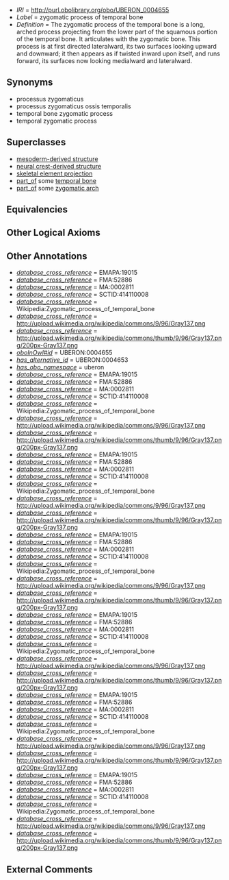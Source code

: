  * *IRI* = http://purl.obolibrary.org/obo/UBERON_0004655
 * *Label* = zygomatic process of temporal bone
 * *Definition* = The zygomatic process of the temporal bone is a long, arched process projecting from the lower part of the squamous portion of the temporal bone. It articulates with the zygomatic bone. This process is at first directed lateralward, its two surfaces looking upward and downward; it then appears as if twisted inward upon itself, and runs forward, its surfaces now looking medialward and lateralward.

## Synonyms

 * processus zygomaticus
 * processus zygomaticus ossis temporalis
 * temporal bone zygomatic process
 * temporal zygomatic process

## Superclasses

 * [mesoderm-derived structure](../../UBERON/20/UBERON_0004120.md)
 * [neural crest-derived structure](../../UBERON/13/UBERON_0010313.md)
 * [skeletal element projection](../../UBERON/00/UBERON_4100000.md)
 * [part_of](../../BFO/50/BFO_0000050.md) some [temporal bone](../../UBERON/78/UBERON_0001678.md)
 * [part_of](../../BFO/50/BFO_0000050.md) some [zygomatic arch](../../UBERON/00/UBERON_0002500.md)

## Equivalencies


## Other Logical Axioms


## Other Annotations

 * *[database_cross_reference](../../ef/oboInOwl#hasDbXref.md)* = EMAPA:19015
 * *[database_cross_reference](../../ef/oboInOwl#hasDbXref.md)* = FMA:52886
 * *[database_cross_reference](../../ef/oboInOwl#hasDbXref.md)* = MA:0002811
 * *[database_cross_reference](../../ef/oboInOwl#hasDbXref.md)* = SCTID:414110008
 * *[database_cross_reference](../../ef/oboInOwl#hasDbXref.md)* = Wikipedia:Zygomatic_process_of_temporal_bone
 * *[database_cross_reference](../../ef/oboInOwl#hasDbXref.md)* = http://upload.wikimedia.org/wikipedia/commons/9/96/Gray137.png
 * *[database_cross_reference](../../ef/oboInOwl#hasDbXref.md)* = http://upload.wikimedia.org/wikipedia/commons/thumb/9/96/Gray137.png/200px-Gray137.png
 * *[oboInOwl#id](../../id/oboInOwl#id.md)* = UBERON:0004655
 * *[has_alternative_id](../../Id/oboInOwl#hasAlternativeId.md)* = UBERON:0004653
 * *[has_obo_namespace](../../ce/oboInOwl#hasOBONamespace.md)* = uberon
 * *[database_cross_reference](../../ef/oboInOwl#hasDbXref.md)* = EMAPA:19015
 * *[database_cross_reference](../../ef/oboInOwl#hasDbXref.md)* = FMA:52886
 * *[database_cross_reference](../../ef/oboInOwl#hasDbXref.md)* = MA:0002811
 * *[database_cross_reference](../../ef/oboInOwl#hasDbXref.md)* = SCTID:414110008
 * *[database_cross_reference](../../ef/oboInOwl#hasDbXref.md)* = Wikipedia:Zygomatic_process_of_temporal_bone
 * *[database_cross_reference](../../ef/oboInOwl#hasDbXref.md)* = http://upload.wikimedia.org/wikipedia/commons/9/96/Gray137.png
 * *[database_cross_reference](../../ef/oboInOwl#hasDbXref.md)* = http://upload.wikimedia.org/wikipedia/commons/thumb/9/96/Gray137.png/200px-Gray137.png
 * *[database_cross_reference](../../ef/oboInOwl#hasDbXref.md)* = EMAPA:19015
 * *[database_cross_reference](../../ef/oboInOwl#hasDbXref.md)* = FMA:52886
 * *[database_cross_reference](../../ef/oboInOwl#hasDbXref.md)* = MA:0002811
 * *[database_cross_reference](../../ef/oboInOwl#hasDbXref.md)* = SCTID:414110008
 * *[database_cross_reference](../../ef/oboInOwl#hasDbXref.md)* = Wikipedia:Zygomatic_process_of_temporal_bone
 * *[database_cross_reference](../../ef/oboInOwl#hasDbXref.md)* = http://upload.wikimedia.org/wikipedia/commons/9/96/Gray137.png
 * *[database_cross_reference](../../ef/oboInOwl#hasDbXref.md)* = http://upload.wikimedia.org/wikipedia/commons/thumb/9/96/Gray137.png/200px-Gray137.png
 * *[database_cross_reference](../../ef/oboInOwl#hasDbXref.md)* = EMAPA:19015
 * *[database_cross_reference](../../ef/oboInOwl#hasDbXref.md)* = FMA:52886
 * *[database_cross_reference](../../ef/oboInOwl#hasDbXref.md)* = MA:0002811
 * *[database_cross_reference](../../ef/oboInOwl#hasDbXref.md)* = SCTID:414110008
 * *[database_cross_reference](../../ef/oboInOwl#hasDbXref.md)* = Wikipedia:Zygomatic_process_of_temporal_bone
 * *[database_cross_reference](../../ef/oboInOwl#hasDbXref.md)* = http://upload.wikimedia.org/wikipedia/commons/9/96/Gray137.png
 * *[database_cross_reference](../../ef/oboInOwl#hasDbXref.md)* = http://upload.wikimedia.org/wikipedia/commons/thumb/9/96/Gray137.png/200px-Gray137.png
 * *[database_cross_reference](../../ef/oboInOwl#hasDbXref.md)* = EMAPA:19015
 * *[database_cross_reference](../../ef/oboInOwl#hasDbXref.md)* = FMA:52886
 * *[database_cross_reference](../../ef/oboInOwl#hasDbXref.md)* = MA:0002811
 * *[database_cross_reference](../../ef/oboInOwl#hasDbXref.md)* = SCTID:414110008
 * *[database_cross_reference](../../ef/oboInOwl#hasDbXref.md)* = Wikipedia:Zygomatic_process_of_temporal_bone
 * *[database_cross_reference](../../ef/oboInOwl#hasDbXref.md)* = http://upload.wikimedia.org/wikipedia/commons/9/96/Gray137.png
 * *[database_cross_reference](../../ef/oboInOwl#hasDbXref.md)* = http://upload.wikimedia.org/wikipedia/commons/thumb/9/96/Gray137.png/200px-Gray137.png
 * *[database_cross_reference](../../ef/oboInOwl#hasDbXref.md)* = EMAPA:19015
 * *[database_cross_reference](../../ef/oboInOwl#hasDbXref.md)* = FMA:52886
 * *[database_cross_reference](../../ef/oboInOwl#hasDbXref.md)* = MA:0002811
 * *[database_cross_reference](../../ef/oboInOwl#hasDbXref.md)* = SCTID:414110008
 * *[database_cross_reference](../../ef/oboInOwl#hasDbXref.md)* = Wikipedia:Zygomatic_process_of_temporal_bone
 * *[database_cross_reference](../../ef/oboInOwl#hasDbXref.md)* = http://upload.wikimedia.org/wikipedia/commons/9/96/Gray137.png
 * *[database_cross_reference](../../ef/oboInOwl#hasDbXref.md)* = http://upload.wikimedia.org/wikipedia/commons/thumb/9/96/Gray137.png/200px-Gray137.png
 * *[database_cross_reference](../../ef/oboInOwl#hasDbXref.md)* = EMAPA:19015
 * *[database_cross_reference](../../ef/oboInOwl#hasDbXref.md)* = FMA:52886
 * *[database_cross_reference](../../ef/oboInOwl#hasDbXref.md)* = MA:0002811
 * *[database_cross_reference](../../ef/oboInOwl#hasDbXref.md)* = SCTID:414110008
 * *[database_cross_reference](../../ef/oboInOwl#hasDbXref.md)* = Wikipedia:Zygomatic_process_of_temporal_bone
 * *[database_cross_reference](../../ef/oboInOwl#hasDbXref.md)* = http://upload.wikimedia.org/wikipedia/commons/9/96/Gray137.png
 * *[database_cross_reference](../../ef/oboInOwl#hasDbXref.md)* = http://upload.wikimedia.org/wikipedia/commons/thumb/9/96/Gray137.png/200px-Gray137.png

## External Comments

